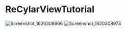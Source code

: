 # ReCylarViewTutorial
![Screenshot_1620308966](https://user-images.githubusercontent.com/74593517/117309999-94d63a00-aea0-11eb-82e4-1d554d1ae192.png)
![Screenshot_1620308973](https://user-images.githubusercontent.com/74593517/117310015-969ffd80-aea0-11eb-85e0-bb8e17870407.png)
